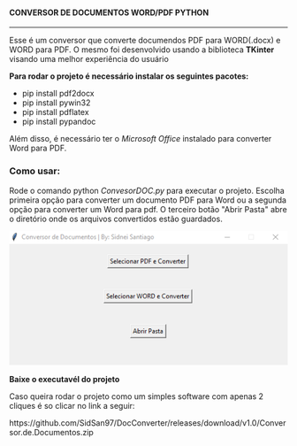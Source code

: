 <h4>CONVERSOR DE DOCUMENTOS WORD/PDF PYTHON</h4> 
<hr>

<p>
  Esse é um conversor que converte documendos PDF para WORD(.docx) e WORD para PDF. O mesmo foi desenvolvido usando a biblioteca <strong>TKinter</strong> visando uma melhor experiência do usuário
</p>

<strong>Para rodar o projeto é necessário instalar os seguintes pacotes:</strong>

<ul>
  <li>pip install pdf2docx</li>
  <li>pip install pywin32</li>
  <li>pip install pdflatex</li>
  <li>pip install pypandoc</li>
</ul>

<span>Além disso, é necessário ter o <i>Microsoft Office</i> instalado para converter Word para PDF.</span>

<h3>Como usar:</h3>

<p>
  Rode o comando python <i>ConvesorDOC.py</i> para executar o projeto. Escolha primeira opção para converter um documento PDF para Word ou a segunda opção para converter um Word para pdf.
  O terceiro botão "Abrir Pasta" abre o diretório onde os arquivos convertidos estão guardados.
</p>

<img src="image.png">

<strong>Baixe o executavél do projeto</strong>
<p>Caso queira rodar o projeto como um simples software com apenas 2 cliques é so clicar no link a seguir:</p>
https://github.com/SidSan97/DocConverter/releases/download/v1.0/Conversor.de.Documentos.zip
